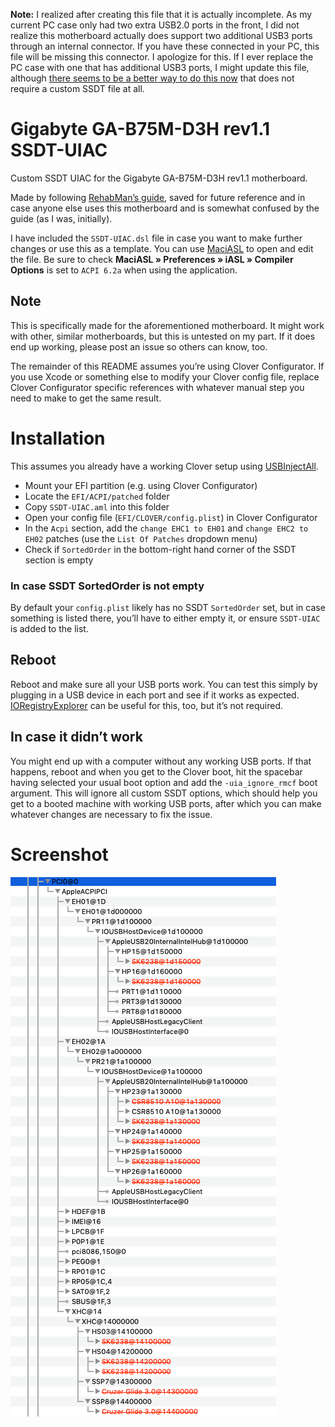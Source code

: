 
**Note:** I realized after creating this file that it is actually incomplete. As my current PC case only had two extra USB2.0 ports in the front, I did not realize this motherboard actually does support two additional USB3 ports through an internal connector. If you have these connected in your PC, this file will be missing this connector. I apologize for this. If I ever replace the PC case with one that has additional USB3 ports, I might update this file, although [there seems to be a better way to do this now](https://www.tonymacx86.com/threads/guide-intel-framebuffer-patching-using-whatevergreen.256490/) that does not require a custom SSDT file at all.

# Gigabyte GA-B75M-D3H rev1.1 SSDT-UIAC
Custom SSDT UIAC for the Gigabyte GA-B75M-D3H rev1.1 motherboard.

Made by following [RehabMan’s guide](https://www.tonymacx86.com/threads/guide-creating-a-custom-ssdt-for-usbinjectall-kext.211311/), saved for future reference and in case anyone else uses this motherboard and is somewhat confused by the guide (as I was, initially).

I have included the `SSDT-UIAC.dsl` file in case you want to make further changes or use this as a template. You can use [MaciASL](https://bitbucket.org/RehabMan/os-x-maciasl-patchmatic) to open and edit the file. Be sure to check **MaciASL » Preferences » iASL » Compiler Options** is set to `ACPI 6.2a` when using the application.

## Note
This is specifically made for the aforementioned motherboard. It might work with other, similar motherboards, but this is untested on my part. If it does end up working, please post an issue so others can know, too. 

The remainder of this README assumes you’re using Clover Configurator. If you use Xcode or something else to modify your Clover config file, replace Clover Configurator specific references with whatever manual step you need to make to get the same result. 

# Installation
This assumes you already have a working Clover setup using [USBInjectAll](https://bitbucket.org/RehabMan/os-x-usb-inject-all).

- Mount your EFI partition (e.g. using Clover Configurator)
- Locate the `EFI/ACPI/patched` folder
- Copy `SSDT-UIAC.aml` into this folder
- Open your config file (`EFI/CLOVER/config.plist`) in Clover Configurator
- In the `Acpi` section, add the `change EHC1 to EH01` and `change EHC2 to EH02` patches (use the `List Of Patches` dropdown menu)
- Check if `SortedOrder` in the bottom-right hand corner of the SSDT section is empty

### In case SSDT SortedOrder is not empty
By default your `config.plist` likely has no SSDT `SortedOrder` set, but in case something is listed there, you’ll have to either empty it, or ensure `SSDT-UIAC` is added to the list.

## Reboot
Reboot and make sure all your USB ports work. You can test this simply by plugging in a USB device in each port and see if it works as expected. [IORegistryExplorer](https://www.tonymacx86.com/index.php?threads/guide-how-make-copy-ioreg.58368/) can be useful for this, too, but it’s not required.

## In case it didn’t work
You might end up with a computer without any working USB ports. If that happens, reboot and when you get to the Clover boot, hit the spacebar having selected your usual boot option and add the `-uia_ignore_rmcf` boot argument. This will ignore all custom SSDT options, which should help you get to a booted machine with working USB ports, after which you can make whatever changes are necessary to fix the issue.

# Screenshot
![IORegistryExplorer](https://github.com/hellodeibu/Gigabyte-GA-B75M-D3H-rev1.1-SSDT-UIAC/blob/master/Screenshots/IORegistryExplorer.png)

